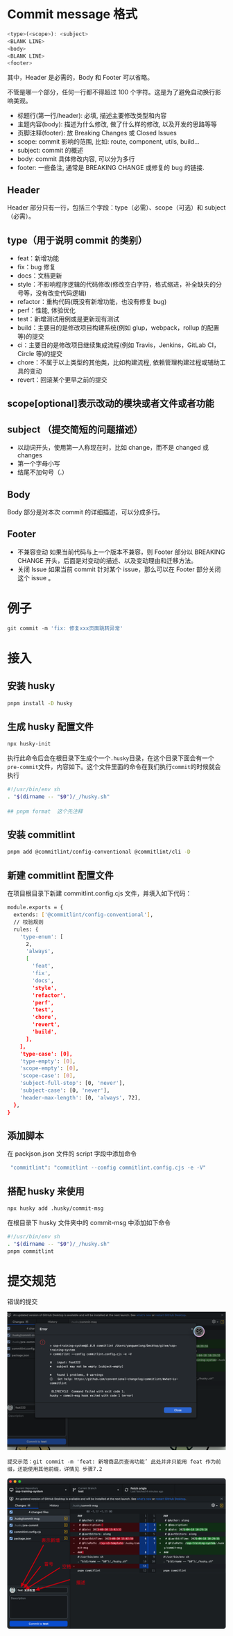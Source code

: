 # Commit message 格式

```js
<type>(<scope>): <subject>
<BLANK LINE>
<body>
<BLANK LINE>
<footer>
```

其中，Header 是必需的，Body 和 Footer 可以省略。

不管是哪一个部分，任何一行都不得超过 100 个字符。这是为了避免自动换行影响美观。

- 标题行(第一行/header): 必填, 描述主要修改类型和内容
- 主题内容(body): 描述为什么修改, 做了什么样的修改, 以及开发的思路等等
- 页脚注释(footer): 放 Breaking Changes 或 Closed Issues
- scope: commit 影响的范围, 比如: route, component, utils, build...
- subject: commit 的概述
- body: commit 具体修改内容, 可以分为多行
- footer: 一些备注, 通常是 BREAKING CHANGE 或修复的 bug 的链接.

## Header

Header 部分只有一行，包括三个字段：type（必需）、scope（可选）和 subject（必需）。

## type（用于说明 commit 的类别）

- feat：新增功能
- fix：bug 修复
- docs：文档更新
- style：不影响程序逻辑的代码修改(修改空白字符，格式缩进，补全缺失的分号等，没有改变代码逻辑)
- refactor：重构代码(既没有新增功能，也没有修复 bug)
- perf：性能, 体验优化
- test：新增测试用例或是更新现有测试
- build：主要目的是修改项目构建系统(例如 glup，webpack，rollup 的配置等)的提交
- ci：主要目的是修改项目继续集成流程(例如 Travis，Jenkins，GitLab CI，Circle 等)的提交
- chore：不属于以上类型的其他类，比如构建流程, 依赖管理构建过程或辅助工具的变动
- revert：回滚某个更早之前的提交

## scope[optional]表示改动的模块或者文件或者功能

## subject （提交简短的问题描述）

- 以动词开头，使用第一人称现在时，比如 change，而不是 changed 或 changes
- 第一个字母小写
- 结尾不加句号（.）

## Body

Body 部分是对本次 commit 的详细描述，可以分成多行。

## Footer

- 不兼容变动
  如果当前代码与上一个版本不兼容，则 Footer 部分以 BREAKING CHANGE 开头，后面是对变动的描述、以及变动理由和迁移方法。
- 关闭 Issue
  如果当前 commit 针对某个 issue，那么可以在 Footer 部分关闭这个 issue 。

# 例子

```js
git commit -m 'fix: 修复xxx页面跳转异常'
```

# 接入

## 安装 husky

```bash
pnpm install -D husky
```

## 生成 husky 配置文件

```bash
npx husky-init
```

执行此命令后会在根目录下生成个一个`.husky`目录，在这个目录下面会有一个`pre-commit`文件，内容如下。这个文件里面的命令在我们执行`commit`的时候就会执行

```bash
#!/usr/bin/env sh
. "$(dirname -- "$0")/_/husky.sh"

## pnpm format  这个先注释

```

## 安装 commitlint

```bash
pnpm add @commitlint/config-conventional @commitlint/cli -D
```

## 新建 commitlint 配置文件

在项目根目录下新建 commitlint.config.cjs 文件，并填入如下代码：

```bash
module.exports = {
  extends: ['@commitlint/config-conventional'],
  // 校验规则
  rules: {
    'type-enum': [
      2,
      'always',
      [
        'feat',
        'fix',
        'docs',
        'style',
        'refactor',
        'perf',
        'test',
        'chore',
        'revert',
        'build',
      ],
    ],
    'type-case': [0],
    'type-empty': [0],
    'scope-empty': [0],
    'scope-case': [0],
    'subject-full-stop': [0, 'never'],
    'subject-case': [0, 'never'],
    'header-max-length': [0, 'always', 72],
  },
}
```

## 添加脚本

在 packjson.json 文件的 script 字段中添加命令

```bash
 "commitlint": "commitlint --config commitlint.config.cjs -e -V"
```

## 搭配 husky 来使用

```bash
npx husky add .husky/commit-msg
```

在根目录下 husky 文件夹中的 commit-msg 中添加如下命令

```bash
#!/usr/bin/env sh
. "$(dirname -- "$0")/_/husky.sh"
pnpm commitlint

```

# 提交规范

错误的提交

![alt text](image-2.png)

`提交示范：git commit -m 'feat: 新增商品页查询功能’ 此处并非只能用 feat 作为前缀，还能使用其他前缀，详情见 步骤7.2`

![alt text](image-4.png)
